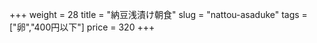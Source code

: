 +++
weight = 28
title  = "納豆浅漬け朝食"
slug   = "nattou-asaduke"
tags   = ["卵","400円以下"]
price  = 320
+++

